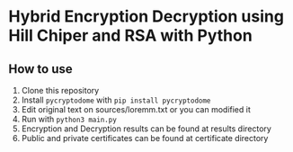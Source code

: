 # Hybrid Encryption Decryption using Hill Chiper and RSA with Python

## How to use
1. Clone this repository
2. Install `pycryptodome` with `pip install pycryptodome`
3. Edit original text on sources/loremm.txt or you can modified it
4. Run with `python3 main.py`
5. Encryption and Decryption results can be found at results directory
6. Public and private certificates can be found at certificate directory 
